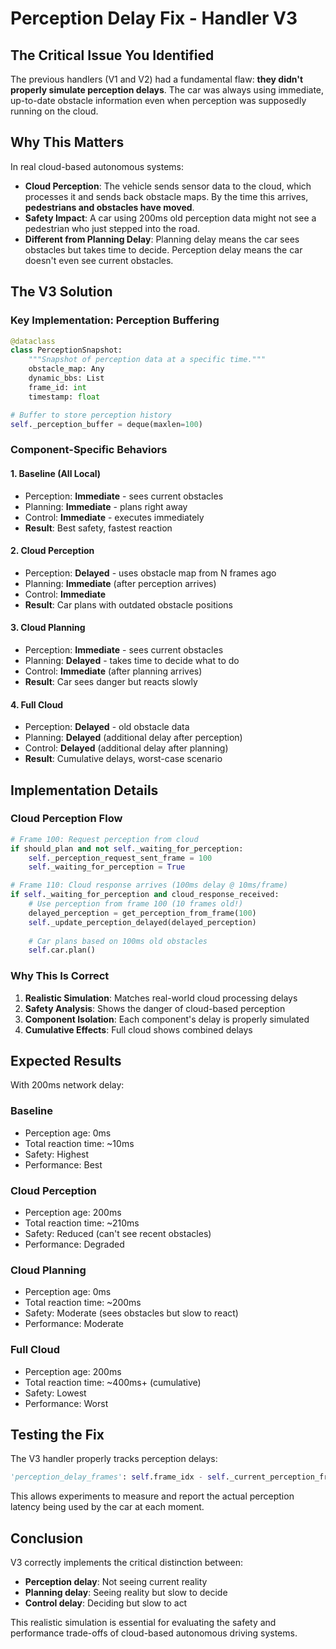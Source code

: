 # Perception Delay Fix - Handler V3

## The Critical Issue You Identified

The previous handlers (V1 and V2) had a fundamental flaw: **they didn't properly simulate perception delays**. The car was always using immediate, up-to-date obstacle information even when perception was supposedly running on the cloud.

## Why This Matters

In real cloud-based autonomous systems:
- **Cloud Perception**: The vehicle sends sensor data to the cloud, which processes it and sends back obstacle maps. By the time this arrives, **pedestrians and obstacles have moved**.
- **Safety Impact**: A car using 200ms old perception data might not see a pedestrian who just stepped into the road.
- **Different from Planning Delay**: Planning delay means the car sees obstacles but takes time to decide. Perception delay means the car doesn't even see current obstacles.

## The V3 Solution

### Key Implementation: Perception Buffering

```python
@dataclass
class PerceptionSnapshot:
    """Snapshot of perception data at a specific time."""
    obstacle_map: Any
    dynamic_bbs: List
    frame_id: int
    timestamp: float

# Buffer to store perception history
self._perception_buffer = deque(maxlen=100)
```

### Component-Specific Behaviors

#### 1. Baseline (All Local)
- Perception: **Immediate** - sees current obstacles
- Planning: **Immediate** - plans right away
- Control: **Immediate** - executes immediately
- **Result**: Best safety, fastest reaction

#### 2. Cloud Perception
- Perception: **Delayed** - uses obstacle map from N frames ago
- Planning: **Immediate** (after perception arrives)
- Control: **Immediate**
- **Result**: Car plans with outdated obstacle positions

#### 3. Cloud Planning  
- Perception: **Immediate** - sees current obstacles
- Planning: **Delayed** - takes time to decide what to do
- Control: **Immediate** (after planning arrives)
- **Result**: Car sees danger but reacts slowly

#### 4. Full Cloud
- Perception: **Delayed** - old obstacle data
- Planning: **Delayed** (additional delay after perception)
- Control: **Delayed** (additional delay after planning)
- **Result**: Cumulative delays, worst-case scenario

## Implementation Details

### Cloud Perception Flow
```python
# Frame 100: Request perception from cloud
if should_plan and not self._waiting_for_perception:
    self._perception_request_sent_frame = 100
    self._waiting_for_perception = True

# Frame 110: Cloud response arrives (100ms delay @ 10ms/frame)
if self._waiting_for_perception and cloud_response_received:
    # Use perception from frame 100 (10 frames old!)
    delayed_perception = get_perception_from_frame(100)
    self._update_perception_delayed(delayed_perception)
    
    # Car plans based on 100ms old obstacles
    self.car.plan()
```

### Why This Is Correct

1. **Realistic Simulation**: Matches real-world cloud processing delays
2. **Safety Analysis**: Shows the danger of cloud-based perception
3. **Component Isolation**: Each component's delay is properly simulated
4. **Cumulative Effects**: Full cloud shows combined delays

## Expected Results

With 200ms network delay:

### Baseline
- Perception age: 0ms
- Total reaction time: ~10ms
- Safety: Highest
- Performance: Best

### Cloud Perception  
- Perception age: 200ms
- Total reaction time: ~210ms
- Safety: Reduced (can't see recent obstacles)
- Performance: Degraded

### Cloud Planning
- Perception age: 0ms
- Total reaction time: ~200ms
- Safety: Moderate (sees obstacles but slow to react)
- Performance: Moderate

### Full Cloud
- Perception age: 200ms
- Total reaction time: ~400ms+ (cumulative)
- Safety: Lowest
- Performance: Worst

## Testing the Fix

The V3 handler properly tracks perception delays:
```python
'perception_delay_frames': self.frame_idx - self._current_perception_frame
```

This allows experiments to measure and report the actual perception latency being used by the car at each moment.

## Conclusion

V3 correctly implements the critical distinction between:
- **Perception delay**: Not seeing current reality
- **Planning delay**: Seeing reality but slow to decide
- **Control delay**: Deciding but slow to act

This realistic simulation is essential for evaluating the safety and performance trade-offs of cloud-based autonomous driving systems.